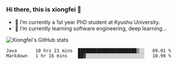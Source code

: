 ### Hi there, this is xiongfei 👋


- 🔭 I’m currently a 1st year PhD student at Kyushu University.
- 🌱 I’m currently learning software engineering, deep learning...

<!--
**Toma62299781/Toma62299781** is a ✨ _special_ ✨ repository because its `README.md` (this file) appears on your GitHub profile.
Here are some ideas to get you started:
-->

![Xiongfei's GitHub stats](https://github-readme-stats.vercel.app/api?username=Toma62299781)

<!--START_SECTION:waka-->
```text
Java       10 hrs 21 mins  ██████████████████████▒░░   89.01 % 
Markdown   1 hr 16 mins    ██▓░░░░░░░░░░░░░░░░░░░░░░   10.99 % 
```
<!--END_SECTION:waka-->

